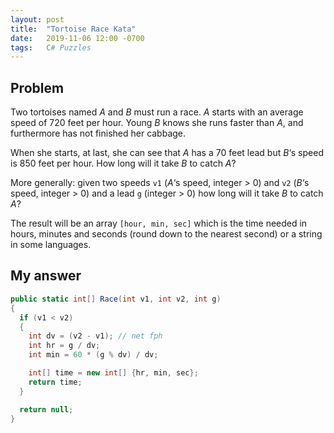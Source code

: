 ```yaml
---
layout: post
title:  "Tortoise Race Kata"
date:   2019-11-06 12:00 -0700
tags:   C# Puzzles
---
```

## Problem

Two tortoises named *A* and *B* must run a race. *A* starts with an average speed of 720 feet per hour. Young *B* knows she runs faster than *A*, and furthermore has not finished her cabbage.

When she starts, at last, she can see that *A* has a 70 feet lead but *B*‘s speed is 850 feet per hour. How long will it take *B* to catch *A*?

More generally: given two speeds `v1` (*A*‘s speed, integer > 0) and `v2` (*B*‘s speed, integer > 0) and a lead `g` (integer > 0) how long will it take *B* to catch *A*?

The result will be an array `[hour, min, sec]` which is the time needed in hours, minutes and seconds (round down to the nearest second) or a string in some languages.

## My answer

```csharp
public static int[] Race(int v1, int v2, int g)
{
  if (v1 < v2)
  {
    int dv = (v2 - v1); // net fph
    int hr = g / dv;
    int min = 60 * (g % dv) / dv;

    int[] time = new int[] {hr, min, sec};
    return time;
  }

  return null;
}
```
